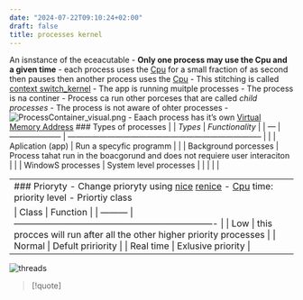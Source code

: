 ```yaml
---
date: "2024-07-22T09:10:24+02:00"
draft: false
title: processes kernel
---
```


An isnstance of the eceacutable - **Only one process may use the Cpu and
a given time** - each process uses the
[Cpu](/Notes/posts/Linux/Kernel/Cpu) for a small fraction of as second
then pauses then another process uses the
[Cpu](/Notes/posts/Linux/Kernel/Cpu) - This stitching is called [context
switch_kernel](/Notes/posts/Linux/Kernel/context_switch_kernel) - The
app is running muitple processes - The process is na continer - Process
ca run other porceses that are called *child processes* - The process is
not aware of ohter processes -
![ProcessContainer_visual.png](/Notes/ProcessContainer_visual.png) -
Eaach process has it’s own [Virtual Memory
Address](/Notes/posts/for_later/Virtual_Memory_Address) ### Types of
processes \| \| *Types* \| *Functionality* \| \| — \| ——————– \|
————————————————————————– \| \| \| Aplication (app) \| Run a specyfic
programm \| \| \| Background porcesses \| Process tahat run in the
boacgorund and does not requiere user interaciton \| \| \| WindowS
processes \| System level processes \| \| \| \| \|

|                                                                                                                                                                                                                      |
|----------------------------------------------------------------------------------------------------------------------------------------------------------------------------------------------------------------------|
| ### Prioryty - Change prioryty using [nice](/Notes/posts/Linux/nice) [renice](/Notes/posts/Linux/renice) - [Cpu](/Notes/posts/Linux/Kernel/Cpu) time: priority level - Priortiy class                                |
| \| Class \| Function \| \| ——— \| ——————————————————————- \| \| Low \| this procces will run after all the other higher priority processes \| \| Normal \| Defult pririority \| \| Real time \| Exlusive priority \| |

![threads](/Notes/posts/for_later/threads)

> \[!quote\]
